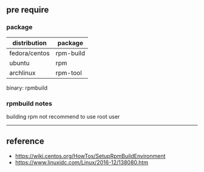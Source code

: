 ## pre require

### package

|distribution|package|
|---|---|
|fedora/centos|rpm-build|
|ubuntu|rpm|
|archlinux|rpm-tool|

binary: rpmbuild

### rpmbuild notes

building rpm not recommend to use root user



---

## reference
- <https://wiki.centos.org/HowTos/SetupRpmBuildEnvironment>
- <https://www.linuxidc.com/Linux/2016-12/138080.htm>
